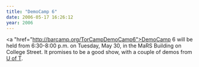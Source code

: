 ```yaml
---
title: "DemoCamp 6"
date: 2006-05-17 16:26:12
year: 2006
---
```

<a "href="http://barcamp.org/TorCampDemoCamp6">DemoCamp 6</a> will be held from 6:30-8:00 p.m. on Tuesday, May 30, in the MaRS Building on College Street.  It promises to be a good show, with a couple of demos from <a href="http://www.cs.utoronto.ca">U of T</a>.
